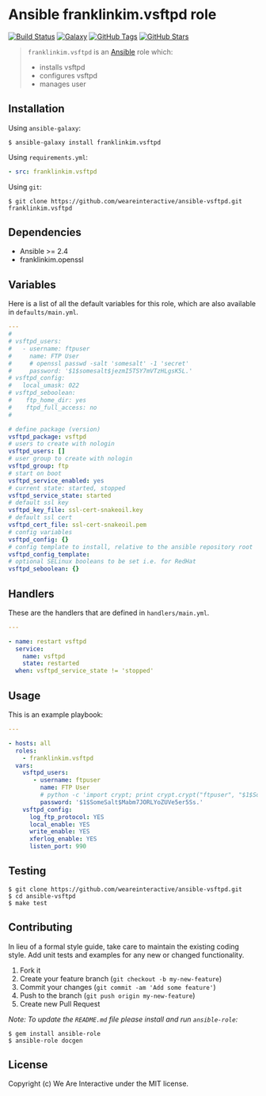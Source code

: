 # Ansible franklinkim.vsftpd role

[![Build Status](https://img.shields.io/travis/weareinteractive/ansible-vsftpd.svg)](https://travis-ci.org/weareinteractive/ansible-vsftpd)
[![Galaxy](http://img.shields.io/badge/galaxy-franklinkim.sudo-blue.svg)](https://galaxy.ansible.com/list#/roles/1974)
[![GitHub Tags](https://img.shields.io/github/tag/weareinteractive/ansible-vsftpd.svg)](https://github.com/weareinteractive/ansible-vsftpd)
[![GitHub Stars](https://img.shields.io/github/stars/weareinteractive/ansible-vsftpd.svg)](https://github.com/weareinteractive/ansible-vsftpd)

> `franklinkim.vsftpd` is an [Ansible](http://www.ansible.com) role which:
>
> * installs vsftpd
> * configures vsftpd
> * manages user

## Installation

Using `ansible-galaxy`:

```shell
$ ansible-galaxy install franklinkim.vsftpd
```

Using `requirements.yml`:

```yaml
- src: franklinkim.vsftpd
```

Using `git`:

```shell
$ git clone https://github.com/weareinteractive/ansible-vsftpd.git franklinkim.vsftpd
```

## Dependencies

* Ansible >= 2.4
* franklinkim.openssl

## Variables

Here is a list of all the default variables for this role, which are also available in `defaults/main.yml`.

```yaml
---
#
# vsftpd_users:
#   - username: ftpuser
#     name: FTP User
#     # openssl passwd -salt 'somesalt' -1 'secret'
#     password: '$1$somesalt$jezmI5TSY7mVTzHLgsK5L.'
# vsftpd_config:
#   local_umask: 022
# vsftpd_seboolean:
#    ftp_home_dir: yes
#    ftpd_full_access: no
#

# define package (version)
vsftpd_package: vsftpd
# users to create with nologin
vsftpd_users: []
# user group to create with nologin
vsftpd_group: ftp
# start on boot
vsftpd_service_enabled: yes
# current state: started, stopped
vsftpd_service_state: started
# default ssl key
vsftpd_key_file: ssl-cert-snakeoil.key
# default ssl cert
vsftpd_cert_file: ssl-cert-snakeoil.pem
# config variables
vsftpd_config: {}
# config template to install, relative to the ansible repository root
vsftpd_config_template:
# optional SELinux booleans to be set i.e. for RedHat
vsftpd_seboolean: {}

```

## Handlers

These are the handlers that are defined in `handlers/main.yml`.

```yaml
---

- name: restart vsftpd
  service:
    name: vsftpd
    state: restarted
  when: vsftpd_service_state != 'stopped'

```


## Usage

This is an example playbook:

```yaml
---

- hosts: all
  roles:
    - franklinkim.vsftpd
  vars:
    vsftpd_users:
       - username: ftpuser
         name: FTP User
         # python -c 'import crypt; print crypt.crypt("ftpuser", "$1$SomeSalt$")'
         password: '$1$SomeSalt$Mabm7JORLYoZUVe5er5Ss.'
    vsftpd_config:
      log_ftp_protocol: YES
      local_enable: YES
      write_enable: YES
      xferlog_enable: YES
      listen_port: 990

```


## Testing

```shell
$ git clone https://github.com/weareinteractive/ansible-vsftpd.git
$ cd ansible-vsftpd
$ make test
```

## Contributing
In lieu of a formal style guide, take care to maintain the existing coding style. Add unit tests and examples for any new or changed functionality.

1. Fork it
2. Create your feature branch (`git checkout -b my-new-feature`)
3. Commit your changes (`git commit -am 'Add some feature'`)
4. Push to the branch (`git push origin my-new-feature`)
5. Create new Pull Request

*Note: To update the `README.md` file please install and run `ansible-role`:*

```shell
$ gem install ansible-role
$ ansible-role docgen
```

## License
Copyright (c) We Are Interactive under the MIT license.
